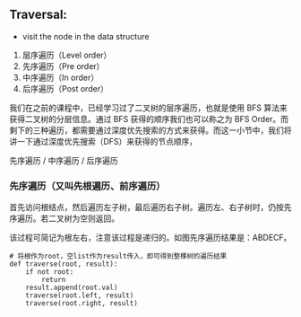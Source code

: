 ## Traversal:
- visit the node in the data structure
1. 层序遍历（Level order）
2. 先序遍历（Pre order）
3. 中序遍历（In order）
4. 后序遍历（Post order）

我们在之前的课程中，已经学习过了二叉树的层序遍历，也就是使用 BFS 算法来获得二叉树的分层信息。通过 BFS 获得的顺序我们也可以称之为 BFS Order。而剩下的三种遍历，都需要通过深度优先搜索的方式来获得。而这一小节中，我们将讲一下通过深度优先搜索（DFS）来获得的节点顺序，

先序遍历 / 中序遍历 / 后序遍历

### 先序遍历（又叫先根遍历、前序遍历）
首先访问根结点，然后遍历左子树，最后遍历右子树。遍历左、右子树时，仍按先序遍历。若二叉树为空则返回。

该过程可简记为根左右，注意该过程是递归的。如图先序遍历结果是：ABDECF。
```
# 将根作为root，空list作为result传入，即可得到整棵树的遍历结果
def traverse(root, result):
    if not root:
        return
    result.append(root.val)
    traverse(root.left, result)
    traverse(root.right, result)
```
